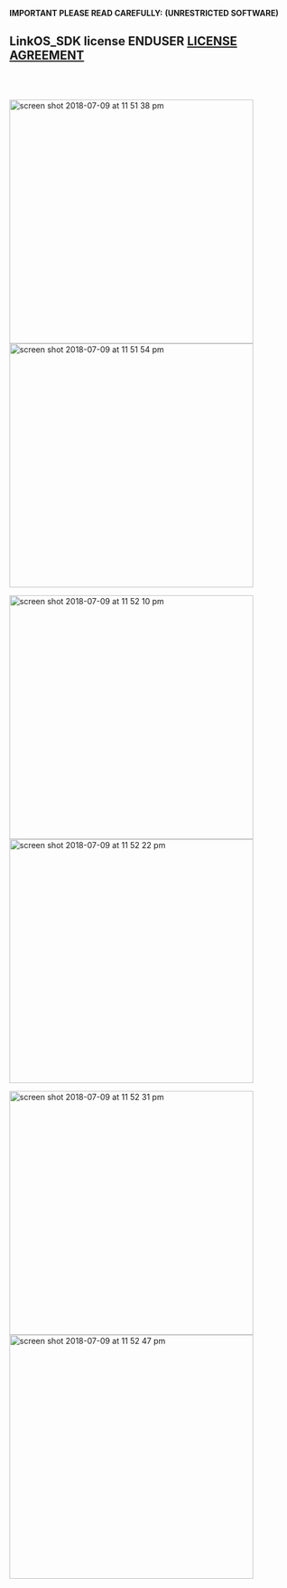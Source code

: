 **IMPORTANT PLEASE READ CAREFULLY:**
**(UNRESTRICTED SOFTWARE)** 
##  LinkOS_SDK license ENDUSER [LICENSE AGREEMENT](http://link-os.github.io/Zebra_SDK_EULA.pdf)
<br/>
<br/>


<p float="left">
<img width="432" height=”600” alt="screen shot 2018-07-09 at 11 51 38 pm" src="https://user-images.githubusercontent.com/41017424/42489899-5ba98dcc-83d3-11e8-9298-71d6cf4a62ae.png">
<img width="432" height=”600” alt="screen shot 2018-07-09 at 11 51 54 pm" src="https://user-images.githubusercontent.com/41017424/42489900-5cbfde5a-83d3-11e8-9c4e-cbff1e698ca9.png">
</p>

<p float="left">
<img width="432" height=”600” alt="screen shot 2018-07-09 at 11 52 10 pm" src="https://user-images.githubusercontent.com/41017424/42489903-5e15ebe6-83d3-11e8-922b-72331f0ce834.png">
<img width="432" height=”600” alt="screen shot 2018-07-09 at 11 52 22 pm" src="https://user-images.githubusercontent.com/41017424/42489905-600a93e8-83d3-11e8-925a-ea74121d0964.png">
</p>

<p float="left">
<img width="432" height=”600” alt="screen shot 2018-07-09 at 11 52 31 pm" src="https://user-images.githubusercontent.com/41017424/42489908-621fc252-83d3-11e8-87a4-7b5886dea03e.png">
<img width="432" height=”600” alt="screen shot 2018-07-09 at 11 52 47 pm" src="https://user-images.githubusercontent.com/41017424/42489910-639a2eba-83d3-11e8-8221-721e458df91e.png">
</p>
